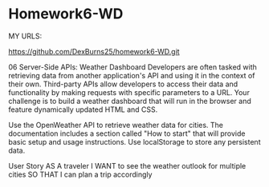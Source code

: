# Homework6-WD


MY URLS:


https://github.com/DexBurns25/homework6-WD.git







06 Server-Side APIs: Weather Dashboard
Developers are often tasked with retrieving data from another application's API and using it in the context of their own. Third-party APIs allow developers to access their data and functionality by making requests with specific parameters to a URL. Your challenge is to build a weather dashboard that will run in the browser and feature dynamically updated HTML and CSS.





Use the OpenWeather API to retrieve weather data for cities. The documentation includes a section called "How to start" that will provide basic setup and usage instructions. Use localStorage to store any persistent data.






User Story
AS A traveler
I WANT to see the weather outlook for multiple cities
SO THAT I can plan a trip accordingly







